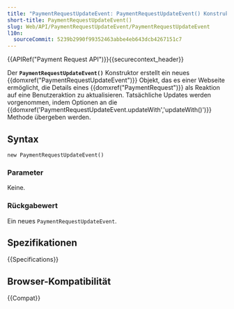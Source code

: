 ```yaml
---
title: "PaymentRequestUpdateEvent: PaymentRequestUpdateEvent() Konstruktor"
short-title: PaymentRequestUpdateEvent()
slug: Web/API/PaymentRequestUpdateEvent/PaymentRequestUpdateEvent
l10n:
  sourceCommit: 5239b2990f99352463abbe4eb643dcb4267151c7
---
```


{{APIRef("Payment Request API")}}{{securecontext_header}}

Der **`PaymentRequestUpdateEvent()`** Konstruktor erstellt ein neues
{{domxref("PaymentRequestUpdateEvent")}} Objekt, das es einer Webseite ermöglicht, die
Details eines {{domxref("PaymentRequest")}} als Reaktion auf eine Benutzeraktion zu aktualisieren. Tatsächliche Updates werden vorgenommen, indem Optionen an die
{{domxref('PaymentRequestUpdateEvent.updateWith','updateWith()')}} Methode übergeben werden.

## Syntax

```js-nolint
new PaymentRequestUpdateEvent()
```

### Parameter

Keine.

### Rückgabewert

Ein neues `PaymentRequestUpdateEvent`.

## Spezifikationen

{{Specifications}}

## Browser-Kompatibilität

{{Compat}}
